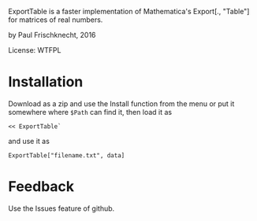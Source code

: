 ExportTable is a faster implementation of Mathematica's
Export[., "Table"] 
for matrices of real numbers.

by Paul Frischknecht, 2016

License: WTFPL

# Installation
Download as a zip and use the Install function from the menu or put it somewhere where `$Path` can find it,
then load it as

    << ExportTable`

and use it as

    ExportTable["filename.txt", data]
  
# Feedback

Use the Issues feature of github.
